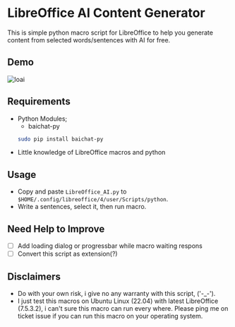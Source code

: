 # LibreOffice AI Content Generator

This is simple python macro script for LibreOffice to help you generate content from selected words/sentences with AI for free.  
## Demo
![loai](https://github.com/niizam/LibreOffice-Content-Generator/assets/45286708/34f1b848-f1fa-4508-aecf-28776dad9062)

## Requirements
- Python Modules;
    - baichat-py
    ```bash
    sudo pip install baichat-py
    ```
- Little knowledge of LibreOffice macros and python

## Usage
- Copy and paste `LibreOffice_AI.py` to `$HOME/.config/libreoffice/4/user/Scripts/python`.
- Write a sentences, select it, then run macro.

## Need Help to Improve 
- [ ] Add loading dialog or progressbar while macro waiting respons
- [ ] Convert this script as extension(?)

## Disclaimers
- Do with your own risk, i give no any warranty with this script, ('-_-').
- I just test this macros on Ubuntu Linux (22.04) with latest LibreOffice (7.5.3.2), i can't sure this macro can run every where. Please ping me on ticket issue if you can run this macro on your operating system.
